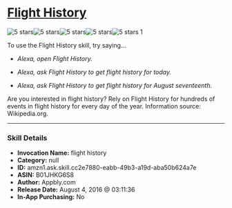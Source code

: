 # [Flight History](http://alexa.amazon.com/#skills/amzn1.ask.skill.cc2e7880-eabb-49b3-a19d-aba50b624a7e)
![5 stars](../../images/ic_star_black_18dp_1x.png)![5 stars](../../images/ic_star_black_18dp_1x.png)![5 stars](../../images/ic_star_black_18dp_1x.png)![5 stars](../../images/ic_star_black_18dp_1x.png)![5 stars](../../images/ic_star_black_18dp_1x.png) 1

To use the Flight History skill, try saying...

* *Alexa, open Flight History.*

* *Alexa, ask Flight History to get flight history for today.*

* *Alexa, ask Flight History to get flight history for August seventeenth.*

Are you interested in flight history? Rely on Flight History for hundreds of events in flight history for every day of the year. Information source: Wikipedia.org.

***

### Skill Details

* **Invocation Name:** flight history
* **Category:** null
* **ID:** amzn1.ask.skill.cc2e7880-eabb-49b3-a19d-aba50b624a7e
* **ASIN:** B01JHKG6S8
* **Author:** Appbly.com
* **Release Date:** August 4, 2016 @ 03:11:36
* **In-App Purchasing:** No
